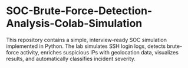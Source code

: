 # SOC-Brute-Force-Detection-Analysis-Colab-Simulation
This repository contains a simple, interview-ready SOC simulation implemented in Python. The lab simulates SSH login logs, detects brute-force activity, enriches suspicious IPs with geolocation data, visualizes results, and automatically classifies incident severity.
